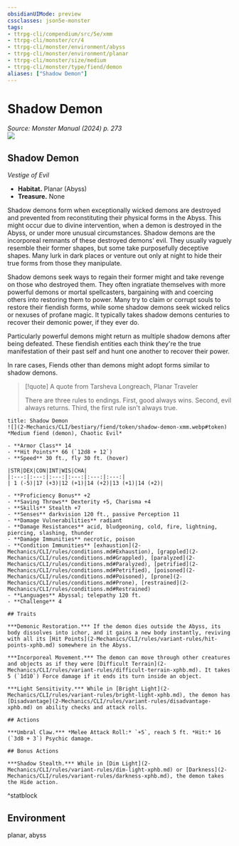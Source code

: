 ```yaml
---
obsidianUIMode: preview
cssclasses: json5e-monster
tags:
- ttrpg-cli/compendium/src/5e/xmm
- ttrpg-cli/monster/cr/4
- ttrpg-cli/monster/environment/abyss
- ttrpg-cli/monster/environment/planar
- ttrpg-cli/monster/size/medium
- ttrpg-cli/monster/type/fiend/demon
aliases: ["Shadow Demon"]
---
```

# Shadow Demon
*Source: Monster Manual (2024) p. 273*  
![](2-Mechanics/CLI/bestiary/fiend/img/shadow-demon.webp#right)

## Shadow Demon

*Vestige of Evil*

- **Habitat.** Planar (Abyss)  
- **Treasure.** None  

Shadow demons form when exceptionally wicked demons are destroyed and prevented from reconstituting their physical forms in the Abyss. This might occur due to divine intervention, when a demon is destroyed in the Abyss, or under more unusual circumstances. Shadow demons are the incorporeal remnants of these destroyed demons' evil. They usually vaguely resemble their former shapes, but some take purposefully deceptive shapes. Many lurk in dark places or venture out only at night to hide their true forms from those they manipulate.

Shadow demons seek ways to regain their former might and take revenge on those who destroyed them. They often ingratiate themselves with more powerful demons or mortal spellcasters, bargaining with and coercing others into restoring them to power. Many try to claim or corrupt souls to restore their fiendish forms, while some shadow demons seek wicked relics or nexuses of profane magic. It typically takes shadow demons centuries to recover their demonic power, if they ever do.

Particularly powerful demons might return as multiple shadow demons after being defeated. These fiendish entities each think they're the true manifestation of their past self and hunt one another to recover their power.

In rare cases, Fiends other than demons might adopt forms similar to shadow demons.

> [!quote] A quote from Tarsheva Longreach, Planar Traveler  
> 
> There are three rules to endings. First, good always wins. Second, evil always returns. Third, the first rule isn't always true.


```ad-statblock
title: Shadow Demon
![](2-Mechanics/CLI/bestiary/fiend/token/shadow-demon-xmm.webp#token)
*Medium fiend (demon), Chaotic Evil*

- **Armor Class** 14 
- **Hit Points** 66 (`12d8 + 12`) 
- **Speed** 30 ft., fly 30 ft. (hover)

|STR|DEX|CON|INT|WIS|CHA|
|:---:|:---:|:---:|:---:|:---:|:---:|
| 1 (-5)|17 (+3)|12 (+1)|14 (+2)|13 (+1)|14 (+2)|

- **Proficiency Bonus** +2
- **Saving Throws** Dexterity +5, Charisma +4
- **Skills** Stealth +7
- **Senses** darkvision 120 ft., passive Perception 11
- **Damage Vulnerabilities** radiant
- **Damage Resistances** acid, bludgeoning, cold, fire, lightning, piercing, slashing, thunder
- **Damage Immunities** necrotic, poison
- **Condition Immunities** [exhaustion](2-Mechanics/CLI/rules/conditions.md#Exhaustion), [grappled](2-Mechanics/CLI/rules/conditions.md#Grappled), [paralyzed](2-Mechanics/CLI/rules/conditions.md#Paralyzed), [petrified](2-Mechanics/CLI/rules/conditions.md#Petrified), [poisoned](2-Mechanics/CLI/rules/conditions.md#Poisoned), [prone](2-Mechanics/CLI/rules/conditions.md#Prone), [restrained](2-Mechanics/CLI/rules/conditions.md#Restrained)
- **Languages** Abyssal; telepathy 120 ft.
- **Challenge** 4

## Traits

***Demonic Restoration.*** If the demon dies outside the Abyss, its body dissolves into ichor, and it gains a new body instantly, reviving with all its [Hit Points](2-Mechanics/CLI/rules/variant-rules/hit-points-xphb.md) somewhere in the Abyss.

***Incorporeal Movement.*** The demon can move through other creatures and objects as if they were [Difficult Terrain](2-Mechanics/CLI/rules/variant-rules/difficult-terrain-xphb.md). It takes 5 (`1d10`) Force damage if it ends its turn inside an object.

***Light Sensitivity.*** While in [Bright Light](2-Mechanics/CLI/rules/variant-rules/bright-light-xphb.md), the demon has [Disadvantage](2-Mechanics/CLI/rules/variant-rules/disadvantage-xphb.md) on ability checks and attack rolls.

## Actions

***Umbral Claw.*** *Melee Attack Roll:* `+5`, reach 5 ft. *Hit:* 16 (`3d8 + 3`) Psychic damage.

## Bonus Actions

***Shadow Stealth.*** While in [Dim Light](2-Mechanics/CLI/rules/variant-rules/dim-light-xphb.md) or [Darkness](2-Mechanics/CLI/rules/variant-rules/darkness-xphb.md), the demon takes the Hide action.
```
^statblock

## Environment

planar, abyss